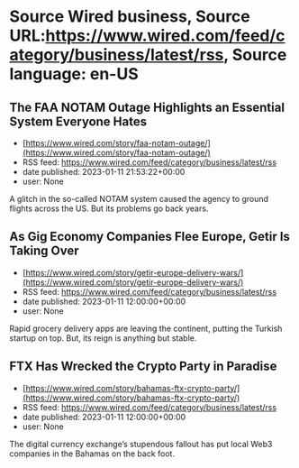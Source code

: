 # Source Wired business, Source URL:https://www.wired.com/feed/category/business/latest/rss, Source language: en-US

## The FAA NOTAM Outage Highlights an Essential System Everyone Hates
 - [https://www.wired.com/story/faa-notam-outage/](https://www.wired.com/story/faa-notam-outage/)
 - RSS feed: https://www.wired.com/feed/category/business/latest/rss
 - date published: 2023-01-11 21:53:22+00:00
 - user: None

A glitch in the so-called NOTAM system caused the agency to ground flights across the US. But its problems go back years.

## As Gig Economy Companies Flee Europe, Getir Is Taking Over
 - [https://www.wired.com/story/getir-europe-delivery-wars/](https://www.wired.com/story/getir-europe-delivery-wars/)
 - RSS feed: https://www.wired.com/feed/category/business/latest/rss
 - date published: 2023-01-11 12:00:00+00:00
 - user: None

Rapid grocery delivery apps are leaving the continent, putting the Turkish startup on top. But, its reign is anything but stable.

## FTX Has Wrecked the Crypto Party in Paradise
 - [https://www.wired.com/story/bahamas-ftx-crypto-party/](https://www.wired.com/story/bahamas-ftx-crypto-party/)
 - RSS feed: https://www.wired.com/feed/category/business/latest/rss
 - date published: 2023-01-11 12:00:00+00:00
 - user: None

The digital currency exchange’s stupendous fallout has put local Web3 companies in the Bahamas on the back foot.
